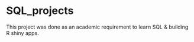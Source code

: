 # SQL_projects

This project was done as an academic requirement to learn SQL & building R shiny apps. 
